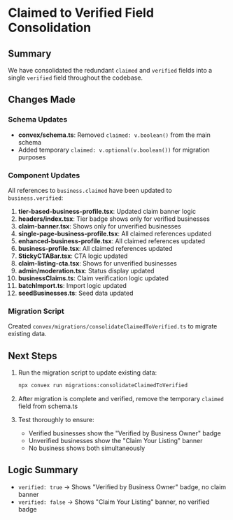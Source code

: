 # Claimed to Verified Field Consolidation

## Summary
We have consolidated the redundant `claimed` and `verified` fields into a single `verified` field throughout the codebase.

## Changes Made

### Schema Updates
- **convex/schema.ts**: Removed `claimed: v.boolean()` from the main schema
- Added temporary `claimed: v.optional(v.boolean())` for migration purposes

### Component Updates
All references to `business.claimed` have been updated to `business.verified`:

1. **tier-based-business-profile.tsx**: Updated claim banner logic
2. **headers/index.tsx**: Tier badge shows only for verified businesses  
3. **claim-banner.tsx**: Shows only for unverified businesses
4. **single-page-business-profile.tsx**: All claimed references updated
5. **enhanced-business-profile.tsx**: All claimed references updated
6. **business-profile.tsx**: All claimed references updated
7. **StickyCTABar.tsx**: CTA logic updated
8. **claim-listing-cta.tsx**: Shows for unverified businesses
9. **admin/moderation.tsx**: Status display updated
10. **businessClaims.ts**: Claim verification logic updated
11. **batchImport.ts**: Import logic updated
12. **seedBusinesses.ts**: Seed data updated

### Migration Script
Created `convex/migrations/consolidateClaimedToVerified.ts` to migrate existing data.

## Next Steps

1. Run the migration script to update existing data:
   ```bash
   npx convex run migrations:consolidateClaimedToVerified
   ```

2. After migration is complete and verified, remove the temporary `claimed` field from schema.ts

3. Test thoroughly to ensure:
   - Verified businesses show the "Verified by Business Owner" badge
   - Unverified businesses show the "Claim Your Listing" banner
   - No business shows both simultaneously

## Logic Summary
- `verified: true` → Shows "Verified by Business Owner" badge, no claim banner
- `verified: false` → Shows "Claim Your Listing" banner, no verified badge